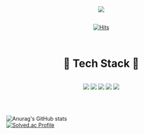 
<!--
**SangKyunSeo/SangKyunSeo** is a ✨ _special_ ✨ repository because its `README.md` (this file) appears on your GitHub profile.

Here are some ideas to get you started:

- 🔭 I’m currently working on ...
- 🌱 I’m currently learning ...
- 👯 I’m looking to collaborate on ...
- 🤔 I’m looking for help with ...
- 💬 Ask me about ...
- 📫 How to reach me: ...
- 😄 Pronouns: ...
- ⚡ Fun fact: ...
-->


<div align="center">
<img src="https://capsule-render.vercel.app/api?type=soft&color=auto&height=300&section=header&text=SangKyunSeo%20&fontSize=90" />
</div>
<br>

<div align="center">
  
[![Hits](https://hits.seeyoufarm.com/api/count/incr/badge.svg?url=https%3A%2F%2Fgithub.com%2FSangKyunSeo&count_bg=%23B824E1&title_bg=%232EE55E&icon=&icon_color=%233FE99E&title=hits&edge_flat=false)](https://hits.seeyoufarm.com)
  
</div>

<br>

<div align="center">
  <h1>
    🔨 Tech Stack 🔨
</div>
<br>
<div align="center">
<a target="_blank"><img src="https://img.shields.io/badge/Android Studio-3DDC84?style=plastic&logo=Android Studio&logoColor=000080"/></a>
<a target="_blank"><img src="https://img.shields.io/badge/Firebase-FFCA28?style=plastic&logo=Firebase&logoColor=aa0000"/></a>
<a target="_blank"><img src="https://img.shields.io/badge/Java-007396?style=plastic&logo=Java&logoColor=white"/></a>
<a target="_blank"><img src="https://img.shields.io/badge/Eclipse IDE-2C2255?style=plastic&logo=Eclipse IDE&logoColor=white"/></a>
<a target="_blank"><img src="https://img.shields.io/badge/IntelliJ IDEA-000000?style=plastic&logo=IntelliJ IDEA&logoColor=white"/></a>
</div>
<br>
<br>
<br>

![Anurag's GitHub stats](https://github-readme-stats.vercel.app/api?username=SangKyunSeo&show_icons=true&theme=tokyonight)
<br>
[![Solved.ac Profile](http://mazassumnida.wtf/api/v2/generate_badge?boj=qaz0802)](https://solved.ac/qaz0802/)

